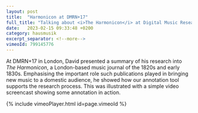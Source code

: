 ```yaml
---
layout: post
title:  "Harmonicon at DMRN+17"
full_title: "Talking about <i>The Harmonicon</i> at Digital Music Research Network"
date:   2023-02-15 09:33:48 +0200
category: hausmusik
excerpt_separator: <!--more-->
vimeoId: 799145776
---
```

At DMRN+17 in London, David presented a summary of his research into _The Harmonicon_,
a London-based music journal of the 1820s and early 1830s. Emphasising the important
role such publications played in bringing new music to a domestic audience, he showed
how our annotation tool supports the research process. This was illustrated with a
simple video screencast showing some annotation in action.

<!--more-->


{% include vimeoPlayer.html id=page.vimeoId %}
